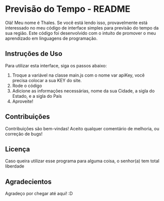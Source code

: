 # Previsão do Tempo - README

Olá! Meu nome é Thales. Se você está lendo isso, provavelmente está interessado no meu código de interface simples para previsão do tempo da sua região. Este código foi desenvolvido com o intuito de promover o meu aprendizado em linguagens de programação.

## Instruções de Uso

Para utilizar esta interface, siga os passos abaixo:

1. Troque a variável na classe main.js com o nome var apiKey, você precisa colocar a sua KEY do site.
2. Rode o código
3. Adicione as informações necessárias, nome da sua Cidade, a sigla do Estado, e a sigla do País
4. Aproveite!

## Contribuições

Contribuições são bem-vindas! Aceito qualquer comentário de melhoria, ou correção de bugs!

## Licença

Caso queira utilizar esse programa para alguma coisa, o senhor(a) tem total liberdade

## Agradecientos

Agradeço por chegar até aqui! :D